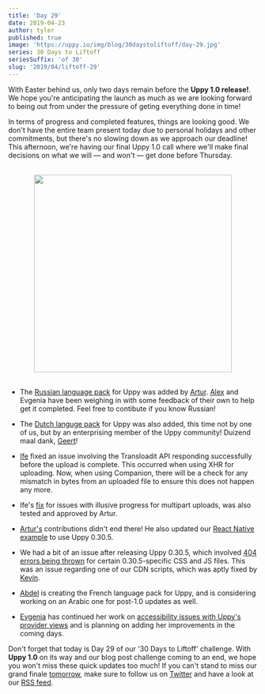 ```yaml
---
title: 'Day 29'
date: 2019-04-23
author: tyler
published: true
image: 'https://uppy.io/img/blog/30daystoliftoff/day-29.jpg'
series: 30 Days to Liftoff
seriesSuffix: 'of 30'
slug: '2019/04/liftoff-29'
---
```


With Easter behind us, only two days remain before the **Uppy 1.0 release!**. We
hope you're anticipating the launch as much as we are looking forward to being
out from under the pressure of geting everything done in time!

In terms of progress and completed features, things are looking good. We don't
have the entire team present today due to personal holidays and other
commitments, but there's no slowing down as we approach our deadline! This
afternoon, we're having our final Uppy 1.0 call where we'll make final decisions
on what we will — and won't — get done before Thursday.

<center><br /><img width="400" src="/img/blog/30daystoliftoff/day-29.jpg" /><br /><br /></center>

<!--truncate-->

- The [Russian language pack](https://github.com/transloadit/uppy/pull/1467) for
  Uppy was added by [Artur](https://github.com/arturi).
  [Alex](https://github.com/nqst) and Evgenia have been weighing in with some
  feedback of their own to help get it completed. Feel free to contibute if you
  know Russian!

- The [Dutch languge pack](https://github.com/transloadit/uppy/pull/1462) for
  Uppy was also added, this time not by one of us, but by an enterprising member
  of the Uppy community! Duizend maal dank,
  [Geert](https://github.com/geertclerx)!

- [Ife](https://github.com/ifedapoolarewaju) fixed an issue involving the
  Transloadit API responding successfully before the upload is complete. This
  occurred when using XHR for uploading. Now, when using Companion, there will
  be a check for any mismatch in bytes from an uploaded file to ensure this does
  not happen any more.

- Ife's [fix](https://github.com/transloadit/uppy/pull/1454) for issues with
  illusive progress for multipart uploads, was also tested and approved by
  Artur.

- [Artur's](https://github.com/arturi) contributions didn't end there! He also
  updated our
  [React Native example](https://github.com/transloadit/uppy/pull/1469) to use
  Uppy 0.30.5.

- We had a bit of an issue after releasing Uppy 0.30.5, which involved
  [404 errors being thrown](https://github.com/transloadit/uppy/issues/1466) for
  certain 0.30.5-specific CSS and JS files. This was an issue regarding one of
  our CDN scripts, which was aptly fixed by [Kevin](https://github.com/kvz).

- [Abdel](https://github.com/kiloreux) is creating the French language pack for
  Uppy, and is considering working on an Arabic one for post-1.0 updates as
  well.

- [Evgenia](https://github.com/lakesare) has continued her work on
  [accessibility issues with Uppy's provider views](https://github.com/transloadit/uppy/issues/created_by/nqst)
  and is planning on adding her improvements in the coming days.

Don't forget that today is Day 29 of our '30 Days to Liftoff' challenge. With
**Uppy 1.0** on its way and our blog post challenge coming to an end, we hope
you won't miss these quick updates too much! If you can't stand to miss our
grand finale [tomorrow](/blog/2019/04/liftoff-30/), make sure to follow us on
[Twitter](https://twitter.com/uppy_io) and have a look at our
[RSS feed](https://uppy.io/atom.xml).

